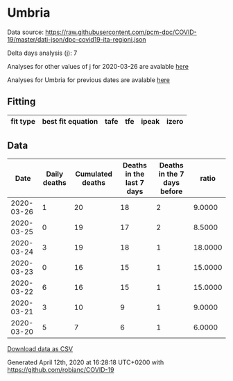 # Umbria

Data source: https://raw.githubusercontent.com/pcm-dpc/COVID-19/master/dati-json/dpc-covid19-ita-regioni.json

Delta days analysis (j): 7

Analyses for other values of j for 2020-03-26 are avalable [here](../README.md)

Analyses for Umbria for previous dates are avalable [here](../../README.md)

## Fitting 
|fit type|best fit equation|tafe|tfe|ipeak|izero|
|-------|-----|--------|------|---|---|

## Data
|Date|Daily deaths|Cumulated deaths|Deaths in the last 7 days|Deaths in the 7 days before|ratio|
|----|----------|-----------|-------|--------------------|-----|
|2020-03-26|1|20|18|2|9.0000|
|2020-03-25|0|19|17|2|8.5000|
|2020-03-24|3|19|18|1|18.0000|
|2020-03-23|0|16|15|1|15.0000|
|2020-03-22|6|16|15|1|15.0000|
|2020-03-21|3|10|9|1|9.0000|
|2020-03-20|5|7|6|1|6.0000|

[Download data as CSV](COVID-19_umbria_j7_2020-03-26.csv)

Generated April 12th, 2020 at 16:28:18 UTC+0200 with https://github.com/robianc/COVID-19
